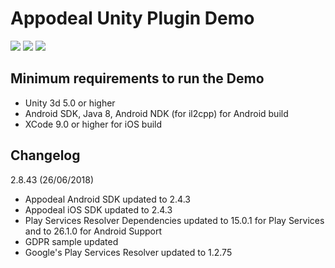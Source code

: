 # Appodeal Unity Plugin Demo

[![](https://img.shields.io/badge/docs-unity-grey.svg)](http://www.appodeal.com/sdk/unity_beta)
[![](https://img.shields.io/badge/download-all-red.svg)](https://s3.amazonaws.com/appodeal-unity/Appodeal-Unity-2.8.43-070618-all.unitypackage)
[![](https://img.shields.io/badge/download-nodex-red.svg)](https://s3.amazonaws.com/appodeal-unity/Appodeal-Unity-2.8.43-070618-all-nodex.unitypackage)

## Minimum requirements to run the Demo

+ Unity 3d 5.0 or higher
+ Android SDK, Java 8, Android NDK (for il2cpp) for Android build
+ XCode 9.0 or higher for iOS build


## Changelog

2.8.43 (26/06/2018)

+ Appodeal Android SDK updated to 2.4.3
+ Appodeal iOS SDK updated to 2.4.3
+ Play Services Resolver Dependencies updated to 15.0.1 for Play Services and to 26.1.0 for Android Support
+ GDPR sample updated
+ Google's Play Services Resolver updated to 1.2.75
